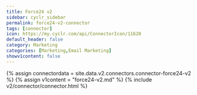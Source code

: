 ```yaml
---
title: Force24 v2
sidebar: cyclr_sidebar
permalink: force24-v2-connector
tags: [connector]
icon: https://my.cyclr.com/api/ConnectorIcon/11620
default_header: false
category: Marketing
categories: [Marketing,Email Marketing]
showv1content: false
---
```

{% assign connectordata = site.data.v2.connectors.connector-force24-v2 %}
{% assign v1content = "force24-v2.md" %}
{% include v2/connector/connector.html %}	